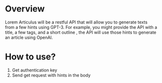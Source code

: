 # Overview

Lorem Articulus will be a restful API that will allow you to generate texts from a few hints using GPT-3. For example, you might provide the API with a title, a few tags, and a short outline , the API will use those hints to generate an article using OpenAI.

# How to use?

1. Get authentication key
2. Send get request with hints in the body